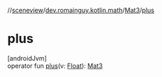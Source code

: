 //[sceneview](../../../index.md)/[dev.romainguy.kotlin.math](../index.md)/[Mat3](index.md)/[plus](plus.md)

# plus

[androidJvm]\
operator fun [plus](plus.md)(v: [Float](https://kotlinlang.org/api/latest/jvm/stdlib/kotlin/-float/index.html)): [Mat3](index.md)
